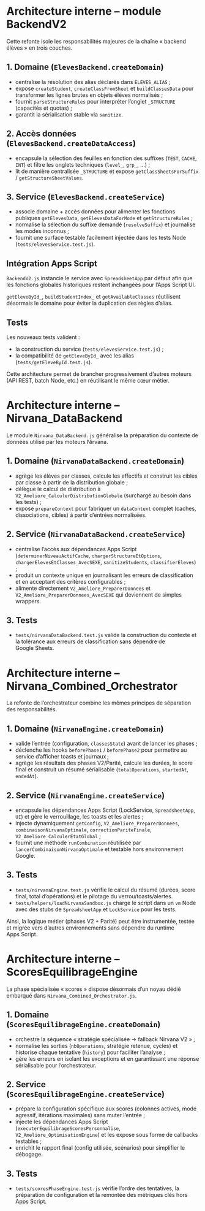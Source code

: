 # Architecture interne – module BackendV2

Cette refonte isole les responsabilités majeures de la chaîne « backend élèves » en trois couches.

## 1. Domaine (`ElevesBackend.createDomain`)

* centralise la résolution des alias déclarés dans `ELEVES_ALIAS` ;
* expose `createStudent`, `createClassFromSheet` et `buildClassesData` pour transformer les lignes brutes en objets élèves normalisés ;
* fournit `parseStructureRules` pour interpréter l’onglet `_STRUCTURE` (capacités et quotas) ;
* garantit la sérialisation stable via `sanitize`.

## 2. Accès données (`ElevesBackend.createDataAccess`)

* encapsule la sélection des feuilles en fonction des suffixes (`TEST`, `CACHE`, `INT`) et filtre les onglets techniques (`level_`, `grp_`, …) ;
* lit de manière centralisée `_STRUCTURE` et expose `getClassSheetsForSuffix` / `getStructureSheetValues`.

## 3. Service (`ElevesBackend.createService`)

* associe domaine + accès données pour alimenter les fonctions publiques `getElevesData`, `getElevesDataForMode` et `getStructureRules` ;
* normalise la sélection du suffixe demandé (`resolveSuffix`) et journalise les modes inconnus ;
* fournit une surface testable facilement injectée dans les tests Node (`tests/elevesService.test.js`).

## Intégration Apps Script

`BackendV2.js` instancie le service avec `SpreadsheetApp` par défaut afin que les fonctions globales historiques restent inchangées pour l’Apps Script UI.

`getEleveById_`, `buildStudentIndex_` et `getAvailableClasses` réutilisent désormais le domaine pour éviter la duplication des règles d’alias.

## Tests

Les nouveaux tests valident :

* la construction du service (`tests/elevesService.test.js`) ;
* la compatibilité de `getEleveById_` avec les alias (`tests/getEleveById.test.js`).

Cette architecture permet de brancher progressivement d’autres moteurs (API REST, batch Node, etc.) en réutilisant le même cœur métier.

# Architecture interne – Nirvana_DataBackend

Le module `Nirvana_DataBackend.js` généralise la préparation du contexte de données utilisé par les moteurs Nirvana.

## 1. Domaine (`NirvanaDataBackend.createDomain`)

* agrège les élèves par classes, calcule les effectifs et construit les cibles par classe à partir de la distribution globale ;
* délègue le calcul de distribution à `V2_Ameliore_CalculerDistributionGlobale` (surchargé au besoin dans les tests) ;
* expose `prepareContext` pour fabriquer un `dataContext` complet (caches, dissociations, cibles) à partir d’entrées normalisées.

## 2. Service (`NirvanaDataBackend.createService`)

* centralise l’accès aux dépendances Apps Script (`determinerNiveauActifCache`, `chargerStructureEtOptions`, `chargerElevesEtClasses_AvecSEXE`, `sanitizeStudents`, `classifierEleves`) ;
* produit un contexte unique en journalisant les erreurs de classification et en acceptant des critères configurables ;
* alimente directement `V2_Ameliore_PreparerDonnees` et `V2_Ameliore_PreparerDonnees_AvecSEXE` qui deviennent de simples wrappers.

## 3. Tests

* `tests/nirvanaDataBackend.test.js` valide la construction du contexte et la tolérance aux erreurs de classification sans dépendre de Google Sheets.

# Architecture interne – Nirvana_Combined_Orchestrator

La refonte de l’orchestrateur combine les mêmes principes de séparation des responsabilités.

## 1. Domaine (`NirvanaEngine.createDomain`)

* valide l’entrée (configuration, `classesState`) avant de lancer les phases ;
* déclenche les hooks `beforePhase1` / `beforePhase2` pour permettre au service d’afficher toasts et journaux ;
* agrège les résultats des phases V2/Parité, calcule les durées, le score final et construit un résumé sérialisable (`totalOperations`, `startedAt`, `endedAt`).

## 2. Service (`NirvanaEngine.createService`)

* encapsule les dépendances Apps Script (LockService, `SpreadsheetApp`, `UI`) et gère le verrouillage, les toasts et les alertes ;
* injecte dynamiquement `getConfig`, `V2_Ameliore_PreparerDonnees`, `combinaisonNirvanaOptimale`, `correctionPariteFinale`, `V2_Ameliore_CalculerEtatGlobal` ;
* fournit une méthode `runCombination` réutilisée par `lancerCombinaisonNirvanaOptimale` et testable hors environnement Google.

## 3. Tests

* `tests/nirvanaEngine.test.js` vérifie le calcul du résumé (durées, score final, total d’opérations) et le pilotage du verrou/toasts/alertes.
* `tests/helpers/loadNirvanaSandbox.js` charge le script dans un `vm` Node avec des stubs de `SpreadsheetApp` et `LockService` pour les tests.

Ainsi, la logique métier (phases V2 + Parité) peut être instrumentée, testée et migrée vers d’autres environnements sans dépendre du runtime Apps Script.

# Architecture interne – ScoresEquilibrageEngine

La phase spécialisée « scores » dispose désormais d’un noyau dédié embarqué dans `Nirvana_Combined_Orchestrator.js`.

## 1. Domaine (`ScoresEquilibrageEngine.createDomain`)

* orchestre la séquence « stratégie spécialisée → fallback Nirvana V2 » ;
* normalise les sorties (`nbOperations`, stratégie retenue, cycles) et historise chaque tentative (`history`) pour faciliter l’analyse ;
* gère les erreurs en isolant les exceptions et en garantissant une réponse sérialisable pour l’orchestrateur.

## 2. Service (`ScoresEquilibrageEngine.createService`)

* prépare la configuration spécifique aux scores (colonnes actives, mode agressif, itérations maximales) sans muter l’entrée ;
* injecte les dépendances Apps Script (`executerEquilibrageScoresPersonnalise`, `V2_Ameliore_OptimisationEngine`) et les expose sous forme de callbacks testables ;
* enrichit le rapport final (config utilisée, scénarios) pour simplifier le débogage.

## 3. Tests

* `tests/scoresPhaseEngine.test.js` vérifie l’ordre des tentatives, la préparation de configuration et la remontée des métriques clés hors Apps Script.

